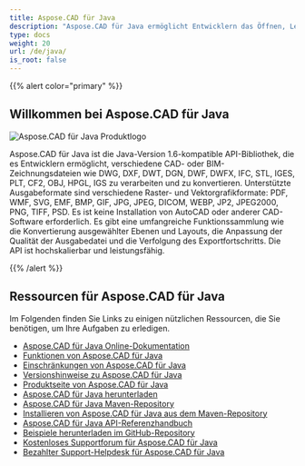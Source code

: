```yaml
---
title: Aspose.CAD für Java
description: "Aspose.CAD für Java ermöglicht Entwicklern das Öffnen, Lesen und Verarbeiten von AutoCAD DWG-, DXF-, DWT- und anderen CAD- und BIM-Dateiformaten wie DGN, DWF, DWFX, IFC, STL, IGES, PLT, CF2, OBJ, HPGL, IGS."
type: docs
weight: 20
url: /de/java/
is_root: false
---
```


{{% alert color="primary" %}}

## **Willkommen bei Aspose.CAD für Java**

![Aspose.CAD für Java Produktlogo](/cad/_assets/home_2.png)

Aspose.CAD für Java ist die Java-Version 1.6-kompatible API-Bibliothek, die es Entwicklern ermöglicht, verschiedene CAD- oder BIM-Zeichnungsdateien wie DWG, DXF, DWT, DGN, DWF, DWFX, IFC, STL, IGES, PLT, CF2, OBJ, HPGL, IGS zu verarbeiten und zu konvertieren. Unterstützte Ausgabeformate sind verschiedene Raster- und Vektorgrafikformate: PDF, WMF, SVG, EMF, BMP, GIF, JPG, JPEG, DICOM, WEBP, JP2, JPEG2000, PNG, TIFF, PSD. Es ist keine Installation von AutoCAD oder anderer CAD-Software erforderlich.
Es gibt eine umfangreiche Funktionssammlung wie die Konvertierung ausgewählter Ebenen und Layouts, die Anpassung der Qualität der Ausgabedatei und die Verfolgung des Exportfortschritts. Die API ist hochskalierbar und leistungsfähig.

{{% /alert %}}

## **Ressourcen für Aspose.CAD für Java**

Im Folgenden finden Sie Links zu einigen nützlichen Ressourcen, die Sie benötigen, um Ihre Aufgaben zu erledigen.

- [Aspose.CAD für Java Online-Dokumentation](/de/java/)
- [Funktionen von Aspose.CAD für Java](/de/java/product-overview/#advanced-api-features)
- [Einschränkungen von Aspose.CAD für Java](/de/java/product-overview/#not-yet-supported)
- [Versionshinweise zu Aspose.CAD für Java](https://releases.aspose.com/cad/java/release-notes/)
- [Produktseite von Aspose.CAD für Java](https://products.aspose.com/cad/java/)
- [Aspose.CAD für Java herunterladen](https://releases.aspose.com/cad/java/)
- [Aspose.CAD für Java Maven-Repository](https://releases.aspose.com/java/repo/com/aspose/aspose-cad/)
- [Installieren von Aspose.CAD für Java aus dem Maven-Repository](/de/java/installation/)
- [Aspose.CAD für Java API-Referenzhandbuch](https://reference.aspose.com/cad/java)
- [Beispiele herunterladen im GitHub-Repository](https://github.com/aspose-cad/Aspose.CAD-for-Java)
- [Kostenloses Supportforum für Aspose.CAD für Java](https://forum.aspose.com/c/cad/19)
- [Bezahlter Support-Helpdesk für Aspose.CAD für Java](https://helpdesk.aspose.com/)
